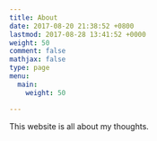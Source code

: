 ```yaml
---
title: About
date: 2017-08-20 21:38:52 +0800
lastmod: 2017-08-28 13:41:52 +0000
weight: 50
comment: false
mathjax: false
type: page
menu:
  main:
    weight: 50

---
```

This website is all about my thoughts.